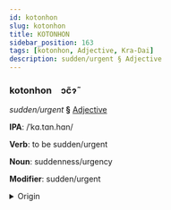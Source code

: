 ```yaml
---
id: kotonhon
slug: kotonhon
title: KOTONHON
sidebar_position: 163
tags: [kotonhon, Adjective, Kra-Dai]
description: sudden/urgent § Adjective
---
```


### kotonhon&emsp;<span kind="abugida">ɔc̃ɂ̃</span>

*sudden/urgent* **§** [Adjective](../../tags/Adjective)

**IPA**: /ˈkɑ.tɑn.hɑn/

**Verb**: to be sudden/urgent

**Noun**: suddenness/urgency

**Modifier**: sudden/urgent

<details>
    <summary>Origin</summary>
    Thai กะทันหัน gà-tan-hǎn /ka˨˩.tʰan˧.han˩˩˦/<br/>
    <em>Kra-Dai Language Family</em>
</details>